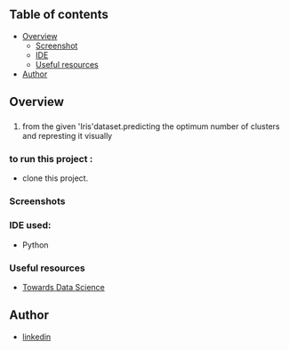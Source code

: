 ## Table of contents

- [Overview](#overview)
  - [Screenshot](#screenshot)
  - [IDE](#IDE)
  - [Useful resources](#useful-resources)
- [Author](#author)

## Overview

###
 <ol>
  <li>from the given 'Iris'dataset.predicting the optimum number of clusters and represting it visually
 
 
 </ol>

### to run this project :
  - clone this project.
### Screenshots


### IDE used:

- Python

### Useful resources

- [Towards Data Science ](https://towardsdatascience.com/k-means-clustering-with-scikit-learn-6b47a369a83c)

## Author

- [linkedin ](https://www.linkedin.com/in/mariam-mounier-a8b254192/)
